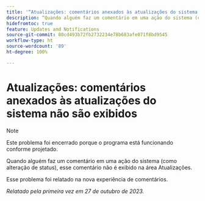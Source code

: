 ```yaml
---
title: '“Atualizações: comentários anexados às atualizações do sistema não são exibidos”'
description: “Quando alguém faz um comentário em uma ação do sistema (como alteração de status), esse comentário não é exibido na área Atualizações. ”
hidefromtoc: true
feature: Updates and Notifications
source-git-commit: 80cd493b72fb2732234e78b683afe071f8bd9545
workflow-type: ht
source-wordcount: '89'
ht-degree: 100%

---
```



# Atualizações: comentários anexados às atualizações do sistema não são exibidos

<!--

>[!NOTE]
>
>This issue has been closed because it is working as designed.

-->

>[!NOTE]
>
>Este problema foi encerrado porque o programa está funcionando conforme projetado.

Quando alguém faz um comentário em uma ação do sistema (como alteração de status), esse comentário não é exibido na área Atualizações.

Esse problema foi relatado na nova experiência de comentários.

_Relatado pela primeira vez em 27 de outubro de 2023._
